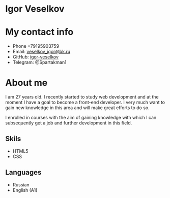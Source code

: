 # Igor Veselkov
# My contact info
 * Phone +79195903759
 * Email: veselkov_igor@bk.ru
 * GitHub: [igor-veselkov](https://github.com/igor-veselkov)
 * Telegram: @Spartakman1
# About me
I am 27 years old. I recently started to study web development and at the moment I have a goal to become a front-end developer. I very much want to gain new knowledge in this area and will make great efforts to do so.

I enrolled in courses with the aim of gaining knowledge with which I can subsequently get a job and further development in this field.
 ## Skils
 * HTML5
 * CSS
 ## Languages
 * Russian
 * English (A1)